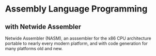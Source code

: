 # Assembly Language Programming

##  with Netwide Assembler

Netwide Assembler (NASM), an asssembler for the x86 CPU architecture portable to nearly every modern platform, and with code generation for many platforms old and new.
